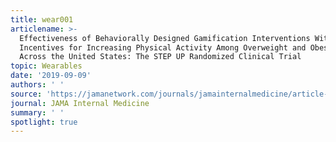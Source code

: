 ```yaml
---
title: wear001
articlename: >-
  Effectiveness of Behaviorally Designed Gamification Interventions With Social
  Incentives for Increasing Physical Activity Among Overweight and Obese Adults
  Across the United States: The STEP UP Randomized Clinical Trial
topic: Wearables
date: '2019-09-09'
authors: ' '
source: 'https://jamanetwork.com/journals/jamainternalmedicine/article-abstract/2749761'
journal: JAMA Internal Medicine
summary: ' '
spotlight: true
---
```


